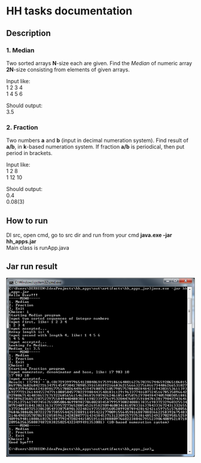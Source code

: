 HH tasks documentation
==============
## Description 
### 1. Median

Two sorted arrays **N**-size each are given.
Find the *Median* of numeric array **2N**-size consisting from elements of given arrays.

Input like:  
1 2 3 4  
1 4 5 6

Should output:  
3.5

### 2. Fraction

Two numbers **a** and **b** (input in decimal numeration system). Find result of **a/b**, in **k**-based numeration system. If fraction **a/b** is periodical, then put period in brackets.

Input like:  
1 2 8  
1 12 10  

Should output:  
0.4  
0.08(3)  

## How to run

Dl src, open cmd, go to src dir and run from your cmd **java.exe -jar hh_apps.jar**  
Main class is runApp.java

## Jar run result
![alt text](https://github.com/Derkien/hh_apps/blob/master/img/hh_runapp.png "hh_apps.jar run result")

